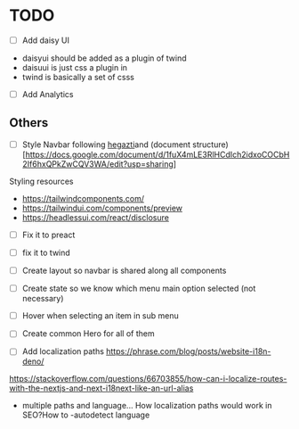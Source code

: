 # TODO

- [ ] Add daisy UI

* daisyui should be added as a plugin of twind
* daisuui is just css a plugin in
* twind is basically a set of csss

- [ ] Add Analytics

## Others

- [ ] Style Navbar following [hegazti](https://www.hegaztiescuelabosque.org/)and
      (document
      structure)[https://docs.google.com/document/d/1fuX4mLE3RlHCdIch2idxoCOCbH2If6hxQPkZwCQV3WA/edit?usp=sharing]

Styling resources

- https://tailwindcomponents.com/
- https://tailwindui.com/components/preview
- https://headlessui.com/react/disclosure

- [ ] Fix it to preact
- [ ] fix it to twind
- [ ] Create layout so navbar is shared along all components
- [ ] Create state so we know which menu main option selected (not necessary)
- [ ] Hover when selecting an item in sub menu
- [ ] Create common Hero for all of them

- [ ] Add localization paths https://phrase.com/blog/posts/website-i18n-deno/

https://stackoverflow.com/questions/66703855/how-can-i-localize-routes-with-the-nextjs-and-next-i18next-like-an-url-alias

- multiple paths and language... How localization paths would work in SEO?How to
  -autodetect language

